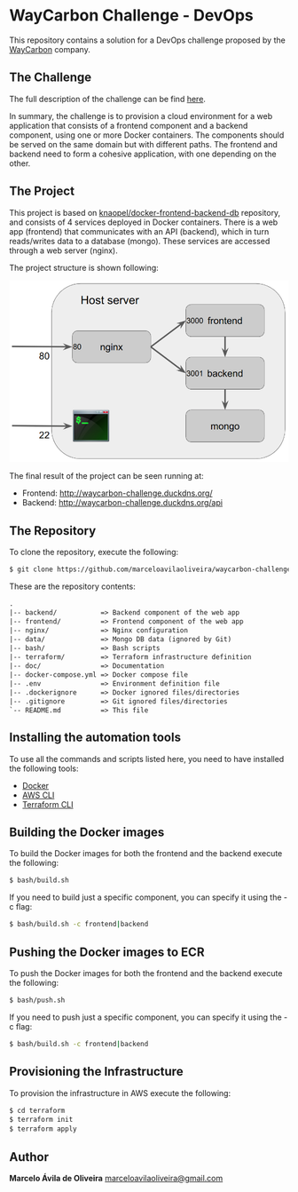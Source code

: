 # WayCarbon Challenge - DevOps #

This repository contains a solution for a DevOps challenge proposed by the [WayCarbon](https://waycarbon.com/) company.

## The Challenge ##

The full description of the challenge can be find [here](doc/waycarbon-challenge.pdf).

In summary, the challenge is to provision a cloud environment for a web application that consists of a frontend component and a backend component, using one or more Docker containers. The components should be served on the same domain but with different paths. The frontend and backend need to form a cohesive application, with one depending on the other.

## The Project ##

This project is based on [knaopel/docker-frontend-backend-db](https://github.com/knaopel/docker-frontend-backend-db) repository, and consists of 4 services deployed in Docker containers. There is a web app (frontend) that communicates with an API (backend), which in turn reads/writes data to a database (mongo). These services are accessed through a web server (nginx).

The project structure is shown following: 

![Project Structure](doc/project-structure.png)

The final result of the project can be seen running at:

- Frontend: http://waycarbon-challenge.duckdns.org/
- Backend: http://waycarbon-challenge.duckdns.org/api

## The Repository ##

To clone the repository, execute the following:

```bash
$ git clone https://github.com/marceloavilaoliveira/waycarbon-challenge.git
```

These are the repository contents:

```
.
|-- backend/           => Backend component of the web app
|-- frontend/          => Frontend component of the web app
|-- nginx/             => Nginx configuration
|-- data/              => Mongo DB data (ignored by Git)
|-- bash/              => Bash scripts
|-- terraform/         => Terraform infrastructure definition
|-- doc/               => Documentation
|-- docker-compose.yml => Docker compose file
|-- .env               => Environment definition file
|-- .dockerignore      => Docker ignored files/directories
|-- .gitignore         => Git ignored files/directories
`-- README.md          => This file
```

## Installing the automation tools ##

To use all the commands and scripts listed here, you need to have installed the following tools:

- [Docker](https://docs.docker.com/engine/install/)
- [AWS CLI](https://docs.aws.amazon.com/cli/latest/userguide/getting-started-install.html)
- [Terraform CLI](https://developer.hashicorp.com/terraform/tutorials/aws-get-started/install-cli)

## Building the Docker images ##

To build the Docker images for both the frontend and the backend execute the following:

```bash
$ bash/build.sh
```

If you need to build just a specific component, you can specify it using the -c flag:

```bash
$ bash/build.sh -c frontend|backend
```

## Pushing the Docker images to ECR ##

To push the Docker images for both the frontend and the backend execute the following:

```bash
$ bash/push.sh
```

If you need to push just a specific component, you can specify it using the -c flag:

```bash
$ bash/build.sh -c frontend|backend
```

## Provisioning the Infrastructure ##

To provision the infrastructure in AWS execute the following:

```bash
$ cd terraform
$ terraform init
$ terraform apply
```

## Author ##

**Marcelo Ávila de Oliveira**
[marceloavilaoliveira@gmail.com](marceloavilaoliveira@gmail.com)
